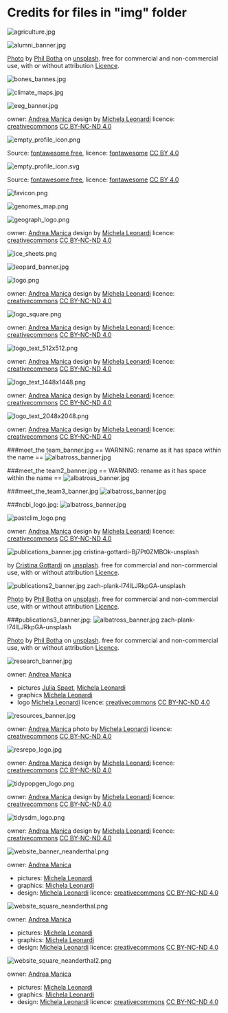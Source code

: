 # Credits for files in "img" folder


![agriculture.jpg](agriculture.jpg "agriculture")


![alumni_banner.jpg](alumni_banner.jpg "alumni banner")

[Photo](https://unsplash.com/photos/white-bird-flying-in-the-sky-dfdJVbVQYak) 
by [Phil Botha](https://unsplash.com/@philbotha) 
on [unsplash](https://unsplash.com/photos). 
free for commercial and non-commercial use, with or without attribution 
[Licence](https://unsplash.com/license). 


![bones_bannes.jpg](climate_maps.jpg "climate maps")


![climate_maps.jpg](climate_maps.jpg "climate maps")


![eeg_banner.jpg](eeg_banner.jpg "EEG banner")

owner: [Andrea Manica](../people/andrea_manica.html)
design by [Michela Leonardi](https://michelaleonardi.netsons.org/)
licence: [creativecommons](http://creativecommons.org/ns) [CC BY-NC-ND 4.0](https://creativecommons.org/licenses/by-nc-nd/4.0/)


![empty_profile_icon.png](empty_profile_icon.png "empty profile icon")

Source: [fontawesome free](https://fontawesome.com/icons/user?f=classic&s=solid),
licence: [fontawesome](https://fontawesome.com/license/free) [CC BY 4.0](https://creativecommons.org/licenses/by/4.0/)

![empty_profile_icon.svg](empty_profile_icon.svg "empty profile icon")

Source: [fontawesome free](https://fontawesome.com/icons/user?f=classic&s=solid),
licence: [fontawesome](https://fontawesome.com/license/free) [CC BY 4.0](https://creativecommons.org/licenses/by/4.0/)


![favicon.png](favicon.png "Logo University of Cambridge")


![genomes_map.png](genomes_map.png "genomes map")

![geograph_logo.png](geograph_logo.png "geograph logo")

owner: [Andrea Manica](../people/andrea_manica.html)
design by [Michela Leonardi](https://michelaleonardi.netsons.org/)
licence: [creativecommons](http://creativecommons.org/ns) [CC BY-NC-ND 4.0](https://creativecommons.org/licenses/by-nc-nd/4.0/)

![ice_sheets.png](ice_sheets.png "ice sheets")


![leopard_banner.jpg](leopard_banner.jpg "leopard banner")


![logo.png](logo.png "logo EEG")

owner: [Andrea Manica](../people/andrea_manica.html)
design by [Michela Leonardi](https://michelaleonardi.netsons.org/)
licence: [creativecommons](http://creativecommons.org/ns) [CC BY-NC-ND 4.0](https://creativecommons.org/licenses/by-nc-nd/4.0/)


![logo_square.png](logo_square.png "Logo EEG")

owner: [Andrea Manica](../people/andrea_manica.html)
design by [Michela Leonardi](https://michelaleonardi.netsons.org/)
licence: [creativecommons](http://creativecommons.org/ns) [CC BY-NC-ND 4.0](https://creativecommons.org/licenses/by-nc-nd/4.0/)

 
![logo_text_512x512.png](logo_text_512x512.png "logo_text_512x512.png")

owner: [Andrea Manica](../people/andrea_manica.html)
design by [Michela Leonardi](https://michelaleonardi.netsons.org/)
licence: [creativecommons](http://creativecommons.org/ns) [CC BY-NC-ND 4.0](https://creativecommons.org/licenses/by-nc-nd/4.0/)


![logo_text_1448x1448.png](logo_text_1448x1448.png "logo_text_1448x1448.png")

owner: [Andrea Manica](../people/andrea_manica.html)
design by [Michela Leonardi](https://michelaleonardi.netsons.org/)
licence: [creativecommons](http://creativecommons.org/ns) [CC BY-NC-ND 4.0](https://creativecommons.org/licenses/by-nc-nd/4.0/)


![logo_text_2048x2048.png](logo_text_2048x2048.png "logo_text_2048x2048.png")

owner: [Andrea Manica](../people/andrea_manica.html)
design by [Michela Leonardi](https://michelaleonardi.netsons.org/)
licence: [creativecommons](http://creativecommons.org/ns) [CC BY-NC-ND 4.0](https://creativecommons.org/licenses/by-nc-nd/4.0/)

###meet_the team_banner.jpg == WARNING: rename as it has space within the name ==
![albatross_banner.jpg](albatross_banner.jpg "albatross_banner.jpg")

###meet_the team2_banner.jpg == WARNING: rename as it has space within the name ==
![albatross_banner.jpg](albatross_banner.jpg "albatross_banner.jpg")

###meet_the_team3_banner.jpg
![albatross_banner.jpg](albatross_banner.jpg "albatross_banner.jpg")

###ncbi_logo.jpg:
![albatross_banner.jpg](albatross_banner.jpg "albatross_banner.jpg")


![pastclim_logo.png](pastclim_logo.png "pastclim_logo.png")

owner: [Andrea Manica](../people/andrea_manica.html)
design by [Michela Leonardi](https://michelaleonardi.netsons.org/)
licence: [creativecommons](http://creativecommons.org/ns) [CC BY-NC-ND 4.0](https://creativecommons.org/licenses/by-nc-nd/4.0/)


![publications_banner.jpg](publications_banner.jpg "publications_banner.jpg")
cristina-gottardi-Bj7Pt0ZMBOk-unsplash

by [Cristina Gottardi](https://unsplash.com/@cristina_gottardi) 
on [unsplash](https://unsplash.com/photos). 
free for commercial and non-commercial use, with or without attribution 
[Licence](https://unsplash.com/license). 


![publications2_banner.jpg](publications2_banner.jpg "publications2_banner.jpg")
zach-plank-l74lLJRkpGA-unsplash

[Photo](https://unsplash.com/photos/white-bird-flying-in-the-sky-dfdJVbVQYak) 
by [Phil Botha](https://unsplash.com/@zachplank) 
on [unsplash](https://unsplash.com/photos). 
free for commercial and non-commercial use, with or without attribution 
[Licence](https://unsplash.com/license). 


###publications3_banner.jpg:
![albatross_banner.jpg](albatross_banner.jpg "albatross_banner.jpg")
zach-plank-l74lLJRkpGA-unsplash

[Photo](https://unsplash.com/photos/white-bird-flying-in-the-sky-dfdJVbVQYak) 
by [Phil Botha](https://unsplash.com/@philbotha) 
on [unsplash](https://unsplash.com/photos). 
free for commercial and non-commercial use, with or without attribution 
[Licence](https://unsplash.com/license). 
 
![research_banner.jpg](research_banner.jpg "research banner")

owner: [Andrea Manica](../people/andrea_manica.html)
- pictures [Julia Spaet](https://www.instagram.com/juliaspaet/), [Michela Leonardi](https://michelaleonardi.netsons.org/)
- graphics [Michela Leonardi](https://michelaleonardi.netsons.org/)
- logo [Michela Leonardi](https://michelaleonardi.netsons.org/)
licence: [creativecommons](http://creativecommons.org/ns) [CC BY-NC-ND 4.0](https://creativecommons.org/licenses/by-nc-nd/4.0/)


![resources_banner.jpg](resources_banner.jpg "resources banner")

owner: [Andrea Manica](../people/andrea_manica.html)
photo by [Michela Leonardi](https://michelaleonardi.netsons.org/)
licence: [creativecommons](http://creativecommons.org/ns) [CC BY-NC-ND 4.0](https://creativecommons.org/licenses/by-nc-nd/4.0/)


![resrepo_logo.jpg](resrepo_logo.jpg "resrepo logo")

owner: [Andrea Manica](../people/andrea_manica.html)
design by [Michela Leonardi](https://michelaleonardi.netsons.org/)
licence: [creativecommons](http://creativecommons.org/ns) [CC BY-NC-ND 4.0](https://creativecommons.org/licenses/by-nc-nd/4.0/)


![tidypopgen_logo.png](tidypopgen_logo.png "tidypopgen_logo.png")

owner: [Andrea Manica](../people/andrea_manica.html)
design by [Michela Leonardi](https://michelaleonardi.netsons.org/)
licence: [creativecommons](http://creativecommons.org/ns) [CC BY-NC-ND 4.0](https://creativecommons.org/licenses/by-nc-nd/4.0/)


![tidysdm_logo.png](tidysdm_logo.png "tidysdm logo")

owner: [Andrea Manica](../people/andrea_manica.html)
design by [Michela Leonardi](https://michelaleonardi.netsons.org/)
licence: [creativecommons](http://creativecommons.org/ns) [CC BY-NC-ND 4.0](https://creativecommons.org/licenses/by-nc-nd/4.0/)
 
 
![website_banner_neanderthal.png](website_banner_neanderthal.png "website banner neanderthal")

owner: [Andrea Manica](../people/andrea_manica.html)
- pictures: [Michela Leonardi](https://michelaleonardi.netsons.org/)
- graphics: [Michela Leonardi](https://michelaleonardi.netsons.org/)
- design: [Michela Leonardi](https://michelaleonardi.netsons.org/)
licence: [creativecommons](http://creativecommons.org/ns) [CC BY-NC-ND 4.0](https://creativecommons.org/licenses/by-nc-nd/4.0/)


![website_square_neanderthal.png](website_square_neanderthal.png "website square neanderthal")

owner: [Andrea Manica](../people/andrea_manica.html)
- pictures: [Michela Leonardi](https://michelaleonardi.netsons.org/)
- graphics: [Michela Leonardi](https://michelaleonardi.netsons.org/)
- design: [Michela Leonardi](https://michelaleonardi.netsons.org/)
licence: [creativecommons](http://creativecommons.org/ns) [CC BY-NC-ND 4.0](https://creativecommons.org/licenses/by-nc-nd/4.0/)


![website_square_neanderthal2.png](website_square_neanderthal2.png "website square neanderthal 2")

owner: [Andrea Manica](../people/andrea_manica.html)
- pictures: [Michela Leonardi](https://michelaleonardi.netsons.org/)
- graphics: [Michela Leonardi](https://michelaleonardi.netsons.org/)
- design: [Michela Leonardi](https://michelaleonardi.netsons.org/)
licence: [creativecommons](http://creativecommons.org/ns) [CC BY-NC-ND 4.0](https://creativecommons.org/licenses/by-nc-nd/4.0/)
